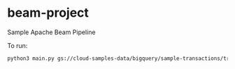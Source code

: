 # beam-project
Sample Apache Beam Pipeline

To run:
``` bash
python3 main.py gs://cloud-samples-data/bigquery/sample-transactions/transactions.csv
```
